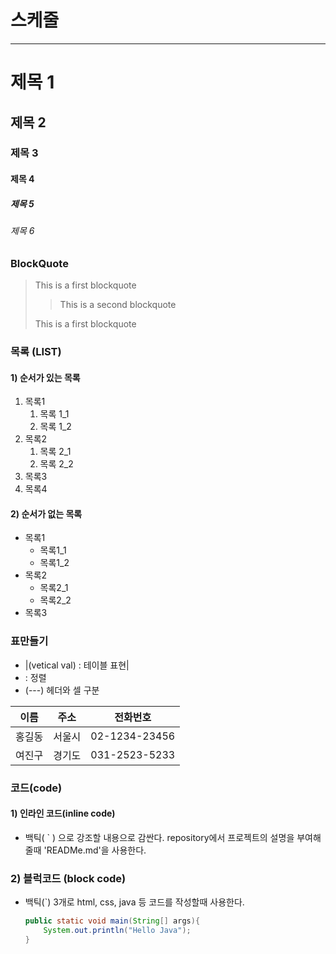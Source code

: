# 스케줄

---
# 제목 1

## 제목 2

### 제목 3

#### 제목 4

##### 제목 5

###### 제목 6


### BlockQuote
> This is a first blockquote
>
> > This is a second blockquote
>  
> This is a first blockquote

### 목록 (LIST)
#### 1) 순서가 있는 목록
1. 목록1  
    1. 목록 1_1  
    2. 목록 1_2  
2. 목록2
    1. 목록 2_1
    2. 목록 2_2
3. 목록3
4. 목록4



#### 2) 순서가 없는 목록
- 목록1
    - 목록1_1
    - 목록1_2
- 목록2
    - 목록2_1
    - 목록2_2
- 목록3


### 표만들기

- |(vetical val) : 테이블 표현|
- : 정렬
- (---) 헤더와 셀 구분

|  이름  |  주소  |  전화번호  |
|  :-----: | :-----: | :----------: |
| 홍길동 | 서울시 | 02-1234-23456 |
| 여진구 | 경기도 | 031-2523-5233 |

### 코드(code)
#### 1) 인라인 코드(inline code)
- 백틱( \` ) 으로 강조할 내용으로 감싼다.
  repository에서 프로젝트의 설명을 부여해줄때 'READMe.md'을 사용한다.

### 2) 블럭코드 (block code)

- 백틱(`) 3개로 html, css, java 등 코드를 작성할때 사용한다.

    ```java
    public static void main(String[] args){
        System.out.println("Hello Java");
    }
    ```

